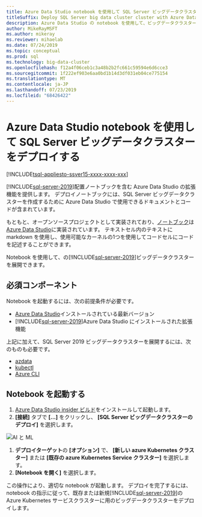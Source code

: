 ```yaml
---
title: Azure Data Studio notebook を使用して SQL Server ビッグデータクラスターをデプロイする
titleSuffix: Deploy SQL Server big data cluster cluster with Azure Data Studio notebooks
description: Azure Data Studio の notebook を使用して、ビッグデータクラスターをデプロイします。
author: MikeRayMSFT
ms.author: mikeray
ms.reviewer: mihaelab
ms.date: 07/24/2019
ms.topic: conceptual
ms.prod: sql
ms.technology: big-data-cluster
ms.openlocfilehash: f12a4f06ceb1c3a48b2b2fc661c59594e6d6cce3
ms.sourcegitcommit: 1f222ef903e6aa0bd1b14d3df031eb04ce775154
ms.translationtype: MT
ms.contentlocale: ja-JP
ms.lasthandoff: 07/23/2019
ms.locfileid: "68426422"
---
```

# <a name="deploy-sql-server-big-data-cluster-with-azure-data-studio-notebooks"></a>Azure Data Studio notebook を使用して SQL Server ビッグデータクラスターをデプロイする

[!INCLUDE[tsql-appliesto-ssver15-xxxx-xxxx-xxx](../includes/tsql-appliesto-ssver15-xxxx-xxxx-xxx.md)]

[!INCLUDE[sql-server-2019](../includes/sssqlv15-md.md)]配置ノートブックを含む Azure Data Studio の拡張機能を提供します。 デプロイノートブックには、SQL Server ビッグデータクラスターを作成するために Azure Data Studio で使用できるドキュメントとコードが含まれています。 

もともと、オープンソースプロジェクトとして実装されており、[ノートブック](notebooks-guidance.md)は[Azure Data Studio](http://docs.microsoft.com/sql/azure-data-studio/download)に実装されています。 テキストセル内のテキストに markdown を使用し、使用可能なカーネルの1つを使用してコードセルにコードを記述することができます。

Notebook を使用して、の[!INCLUDE[sql-server-2019](../includes/sssqlv15-md.md)]ビッグデータクラスターを展開できます。

## <a name="prerequisites"></a>必須コンポーネント
Notebook を起動するには、次の前提条件が必要です。

* [Azure Data Studio](http://docs.microsoft.com/sql/azure-data-studio/download)インストールされている最新バージョン
* [!INCLUDE[sql-server-2019](../includes/sssqlv15-md.md)]Azure Data Studio にインストールされた拡張機能

上記に加えて、SQL Server 2019 ビッグデータクラスターを展開するには、次のものも必要です。

* [azdata](deploy-install-azdata.md)
* [kubectl](https://kubernetes.io/docs/tasks/tools/install-kubectl/#install-kubectl-binary-using-native-package-management)
* [Azure CLI](/cli/azure/install-azure-cli)

## <a name="launch-the-notebook"></a>Notebook を起動する

1. [Azure Data Studio insider ビルド](https://github.com/microsoft/azuredatastudio#try-out-the-latest-insiders-build-from-master)をインストールして起動します。
1.  **[接続]** タブで **[...]** をクリックし、 **[SQL Server ビッグデータクラスターのデプロイ]** を選択します。

   ![AI と ML](media/deploy-notebooks/deploy-notebooks-1.png)

1. **デプロイターゲット**の **[オプション]** で、 **[新しい azure Kubernetes クラスター]** または **[既存の azure Kubernetes Service クラスター]** を選択します。
1. **[Notebook を開く]** を選択します。

この操作により、適切な notebook が起動します。 デプロイを完了するには、notebook の指示に従って、既存または新規[!INCLUDE[sql-server-2019](../includes/sssqlv15-md.md)]の Azure Kubernetes サービスクラスターに用のビッグデータクラスターをデプロイします。
